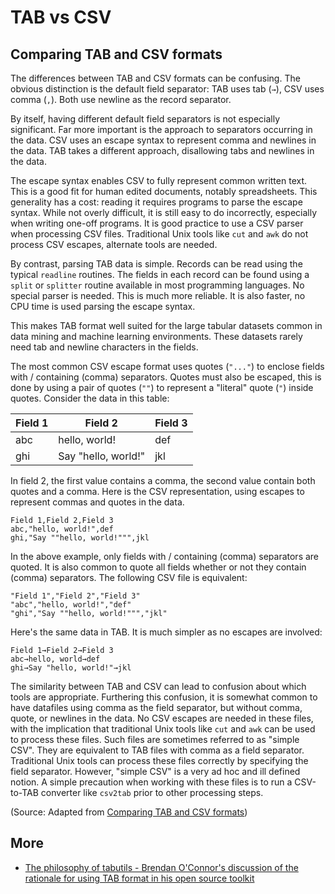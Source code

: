 # TAB vs CSV



## Comparing TAB and CSV formats

The differences between TAB and CSV formats can be confusing. 
The obvious distinction is the default field separator: TAB uses tab (`→`), 
CSV uses comma (`,`). Both use newline as the record separator.


By itself, having different default field separators is not especially significant. 
Far more important is the approach to separators occurring in the data. 
CSV uses an escape syntax to represent comma and newlines in the data. 
TAB takes a different approach, disallowing tabs and newlines in the data.

The escape syntax enables CSV to fully represent common written text. 
This is a good fit for human edited documents, notably spreadsheets. 
This generality has a cost: reading it requires programs to parse the escape syntax. 
While not overly difficult, it is still easy to do incorrectly, especially when writing one-off programs. 
It is good practice to use a CSV parser when processing CSV files. 
Traditional Unix tools like `cut` and `awk` do not process CSV escapes, alternate tools are needed.

By contrast, parsing TAB data is simple. 
Records can be read using the typical `readline` routines. 
The fields in each record can be found using a `split` or `splitter` routine available in most programming languages. 
No special parser is needed. This is much more reliable. It is also faster, no CPU time is used parsing the escape syntax.

This makes TAB format well suited for the large tabular datasets common in data mining and machine learning environments. 
These datasets rarely need tab and newline characters in the fields.

The most common CSV escape format uses quotes (`"..."`) to enclose fields with / containing (comma) separators. 
Quotes must also be escaped, this is done by using a pair of quotes (`""`) to represent a "literal" quote (`"`) inside quotes. 
Consider the data in this table:

| Field 1 | Field 2              | Field 3 |
| ------- | -------------------- | ------- |
| abc     | hello, world!        | def     |
| ghi     | Say "hello, world!"  | jkl     |

In field 2, the first value contains a comma, the second value contain both quotes and a comma. 
Here is the CSV representation, using escapes to represent commas and quotes in the data.

```
Field 1,Field 2,Field 3
abc,"hello, world!",def
ghi,"Say ""hello, world!""",jkl
```

In the above example, only fields with / containing (comma) separators are quoted. 
It is also common to quote all fields whether or not they contain (comma) separators. 
The following CSV file is equivalent:

```
"Field 1","Field 2","Field 3"
"abc","hello, world!","def"
"ghi","Say ""hello, world!""","jkl"
```

Here's the same data in TAB. It is much simpler as no escapes are involved:

```
Field 1→Field 2→Field 3
abc→hello, world→def
ghi→Say "hello, world!"→jkl
```

The similarity between TAB and CSV can lead to confusion about which tools are appropriate. 
Furthering this confusion, it is somewhat common to have datafiles using comma as the field separator, 
but without comma, quote, or newlines in the data. 
No CSV escapes are needed in these files, with the implication that traditional Unix tools 
like `cut` and `awk` can be used to process these files. 
Such files are sometimes referred to as "simple CSV". 
They are equivalent to TAB files with comma as a field separator. 
Traditional Unix tools can process these files correctly by specifying the field separator. 
However, "simple CSV" is a very ad hoc and ill defined notion. 
A simple precaution when working with these files is to run a CSV-to-TAB converter like `csv2tab` 
prior to other processing steps.


(Source: Adapted from [Comparing TAB and CSV formats](https://github.com/eBay/tsv-utils/blob/master/docs/comparing-tsv-and-csv.md))



## More

- [The philosophy of tabutils - Brendan O'Connor's discussion of the rationale for using TAB format in his open source toolkit](https://github.com/brendano/tsvutils#the-philosophy-of-tsvutils) 

